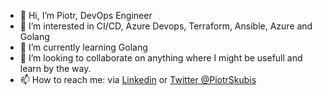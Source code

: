 - 👋 Hi, I’m Piotr, DevOps Engineer
- 👀 I’m interested in CI/CD, Azure Devops, Terraform, Ansible, Azure and Golang 
- 🌱 I’m currently learning Golang
- 💞️ I’m looking to collaborate on anything where I might be usefull and learn by the way.
- 📫 How to reach me: via [Linkedin](https://www.linkedin.com/in/piotr-skubis/) or [Twitter @PiotrSkubis](https://twitter.com/PiotrSkubis)

<!---
ptrskbs/ptrskbs is a ✨ special ✨ repository because its `README.md` (this file) appears on your GitHub profile.
You can click the Preview link to take a look at your changes.
--->
